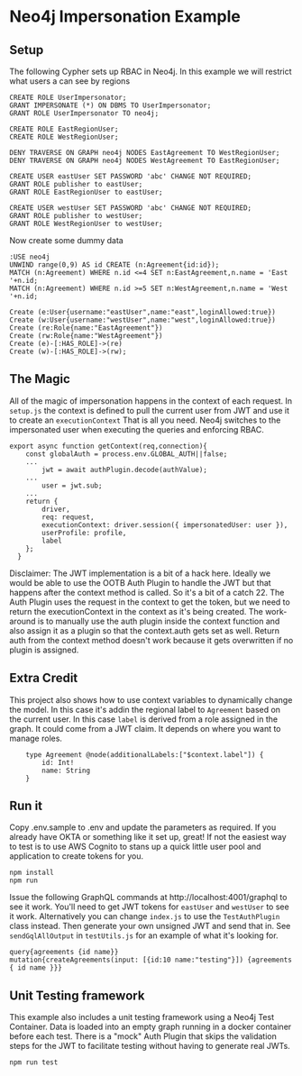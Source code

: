 # Neo4j Impersonation Example

## Setup

The following Cypher sets up RBAC in Neo4j.  In this example we will restrict what users a can see by regions

```
CREATE ROLE UserImpersonator;
GRANT IMPERSONATE (*) ON DBMS TO UserImpersonator;
GRANT ROLE UserImpersonator TO neo4j;

CREATE ROLE EastRegionUser;
CREATE ROLE WestRegionUser;

DENY TRAVERSE ON GRAPH neo4j NODES EastAgreement TO WestRegionUser;
DENY TRAVERSE ON GRAPH neo4j NODES WestAgreement TO EastRegionUser;

CREATE USER eastUser SET PASSWORD 'abc' CHANGE NOT REQUIRED;
GRANT ROLE publisher to eastUser;
GRANT ROLE EastRegionUser to eastUser;

CREATE USER westUser SET PASSWORD 'abc' CHANGE NOT REQUIRED;
GRANT ROLE publisher to westUser;
GRANT ROLE WestRegionUser to westUser;
```

Now create some dummy data
```
:USE neo4j
UNWIND range(0,9) AS id CREATE (n:Agreement{id:id});
MATCH (n:Agreement) WHERE n.id <=4 SET n:EastAgreement,n.name = 'East '+n.id;
MATCH (n:Agreement) WHERE n.id >=5 SET n:WestAgreement,n.name = 'West '+n.id;

Create (e:User{username:"eastUser",name:"east",loginAllowed:true})
Create (w:User{username:"westUser",name:"west",loginAllowed:true})
Create (re:Role{name:"EastAgreement"})
Create (rw:Role{name:"WestAgreement"})
Create (e)-[:HAS_ROLE]->(re)
Create (w)-[:HAS_ROLE]->(rw);
```

## The Magic
All of the magic of impersonation happens in the context of each request.  In `setup.js` the context is defined to pull the current user from JWT and use it to create an `executionContext`  That is all you need.  Neo4j switches to the impersonated user when executing the queries and enforcing RBAC.
```
export async function getContext(req,connection){
    const globalAuth = process.env.GLOBAL_AUTH||false;    
    ...
        jwt = await authPlugin.decode(authValue);
    ...
        user = jwt.sub;
    ...
    return {
        driver,
        req: request,
        executionContext: driver.session({ impersonatedUser: user }),
        userProfile: profile,
        label
    };
  }
```
Disclaimer:  The JWT implementation is a bit of a hack here.  Ideally we would be able to use the OOTB Auth Plugin to handle the JWT but that happens after the context method is called.  So it's a bit of a catch 22.  The Auth Plugin uses the request in the context to get the token, but we need to return the executionContext in the context as it's being created.
The work-around is to manually use the auth plugin inside the context function and also assign it as a plugin so that the context.auth gets set as well.  Return auth from the context method doesn't work because it gets overwritten if no plugin is assigned.

## Extra Credit
This project also shows how to use context variables to dynamically change the model.  In this case it's addin the regional label to `Agreement` based on the current user.  In this case `label` is derived from a role assigned in the graph.  It could come from a JWT claim. It depends on where you want to manage roles. 

```
    type Agreement @node(additionalLabels:["$context.label"]) {
        id: Int!
        name: String
    }

```

## Run it
Copy .env.sample to .env and update the parameters as required.
If you already have OKTA or something like it set up, great!  If not the easiest way to test is to use AWS Cognito to stans up a quick little user pool and application to create tokens for you.

```
npm install
npm run
```

Issue the following GraphQL commands at http://localhost:4001/graphql to see it work.  You'll need to get JWT tokens for `eastUser` and `westUser` to see it work.  Alternatively you can change `index.js` to use the `TestAuthPlugin` class instead.  Then generate your own unsigned JWT and send that in.  See `sendGqlAllOutput` in `testUtils.js` for an example of what it's looking for.
```
query{agreements {id name}}
mutation{createAgreements(input: [{id:10 name:"testing"}]) {agreements { id name }}}
```

## Unit Testing framework
This example also includes a unit testing framework using a Neo4j Test Container.  Data is loaded into an empty graph running in a docker container before each test.  There is a "mock" Auth Plugin that skips the validation steps for the JWT to facilitate testing without having to generate real JWTs.


```
npm run test
```